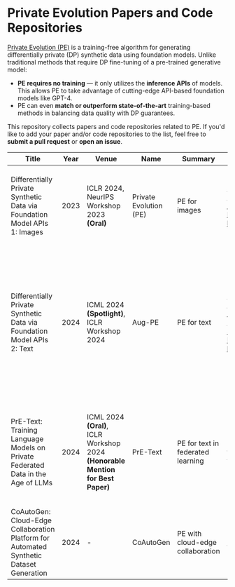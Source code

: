 # Private Evolution Papers and Code Repositories

[Private Evolution (PE)](https://arxiv.org/abs/2305.15560) is a training-free algorithm for generating differentially private (DP) synthetic data using foundation models. Unlike traditional methods that require DP fine-tuning of a pre-trained generative model:

* __PE requires no training__ — it only utilizes the __inference APIs__ of models. This allows PE to take advantage of cutting-edge API-based foundation models like GPT-4.
* PE can even __match or outperform state-of-the-art__ training-based methods in balancing data quality with DP guarantees.

This repository collects papers and code repositories related to PE. If you'd like to add your paper and/or code repositories to the list, feel free to __submit a pull request__ or __open an issue__.


| Title                                                                                   | Year | Venue                                                                           | Name                   | Summary                           | Links                                                                                    | Organizations                 | Authors                                                                                                                                                     |
|-----------------------------------------------------------------------------------------|------|---------------------------------------------------------------------------------|------------------------|-----------------------------------|------------------------------------------------------------------------------------------|-------------------------------|-------------------------------------------------------------------------------------------------------------------------------------------------------------|
| Differentially Private Synthetic Data via Foundation Model APIs 1: Images               | 2023 | ICLR 2024, NeurIPS Workshop 2023 __(Oral)__                                     | Private Evolution (PE) | PE for images                     | [[arxiv]](https://arxiv.org/abs/2305.15560) [[code (Private Evolution library)]](https://github.com/microsoft/DPSDA)     | MSR                           | Zinan Lin, Sivakanth Gopi, Janardhan Kulkarni, Harsha Nori, Sergey Yekhanin                                                                                 |
| Differentially Private Synthetic Data via Foundation Model APIs 2: Text                 | 2024 | ICML 2024 __(Spotlight)__, ICLR Workshop 2024                                   | Aug-PE                 | PE for text                       | [[arxiv]](https://arxiv.org/abs/2403.01749) [[code (original)]](https://github.com/AI-secure/aug-pe) [[code (Private Evolution library)]](https://github.com/microsoft/DPSDA)    | MSR, UIUC, UChicago           | Chulin Xie, Zinan Lin, Arturs Backurs, Sivakanth Gopi, Da Yu, Huseyin Inan, Harsha Nori, Haotian Jiang, Huishuai Zhang, Yin Tat Lee, Bo Li, Sergey Yekhanin |
| PrE-Text: Training Language Models on Private Federated Data in the Age of LLMs         | 2024 | ICML 2024 __(Oral)__, ICLR Workshop 2024 __(Honorable Mention for Best Paper)__ | PrE-Text               | PE for text in federated learning | [[arxiv]](https://arxiv.org/pdf/2406.02958) [[code]](https://github.com/houcharlie/PrE-Text) | Meta, CMU                     | Charlie Hou, Akshat Shrivastava, Hongyuan Zhan, Rylan Conway, Trang Le, Adithya Sagar, Giulia Fanti, Daniel Lazar                                           |
| CoAutoGen: Cloud-Edge Collaboration Platform for Automated Synthetic Dataset Generation | 2024 | -                                                                               | CoAutoGen              | PE with cloud-edge collaboration  | [[code]](https://github.com/TsingZ0/CoAutoGen)                                             | Shanghai Jiao Tong University | Jianqing Zhang                                                                                                                                              |

